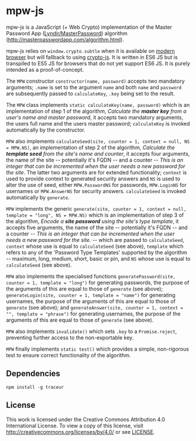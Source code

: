 mpw-js
======

mpw-js is a JavaScript (+ Web Crypto) implementation of the Master Password App ([Lyndir/MasterPassword](https://github.com/Lyndir/MasterPassword)) algorithm (<http://masterpasswordapp.com/algorithm.html>).

mpw-js relies on `window.crypto.subtle` when it is available on [modern browser](http://caniuse.com/#feat=cryptography) but will fallback to using [crypto-js](https://code.google.com/p/crypto-js/). It is written in ES6 JS but is transpiled to ES5 JS for browsers that do not yet support ES6 JS. It is purely intended as a proof-of-concept.

The `MPW` constructor `constructor(name, password)` accepts two mandatory arguments; `.name` is set to the argument `name` and both `name` and `password` are subsequently passed to `calculateKey`, `.key` being set to the result.

The `MPW` class implements `static calculateKey(name, password)` which is an implementation of step 1 of the algorithm, *Calculate the __master key__ from a user's name and master password*, it accepts two mandatory arguments, the users full name and the users master password; `calculateKey` is invoked automatically by the constructor.

`MPW` also implements `calculateSeed(site, counter = 1, context = null, NS = MPW.NS)`, an implementation of step 2 of the algorithm, *Calculate the __template seed__ from the site's name and counter*, it accepts four arguments, the name of the site -- potentially it's FQDN -- and a counter -- *This is an integer that can be incremented when the user needs a new password for the site*. The latter two arguments are for extended functionality; `context` is used to provide context to generated security answers and `NS` is used to alter the use of seed, either `MPW.PasswordNS` for passwords, `MPW.LoginNS` for usernames or `MPW.AnswerNS` for security answers. `calculateSeed` is invoked automatically by `generate`.

`MPW` implements the generic `generate(site, counter = 1, context = null, template = "long", NS = MPW.NS)` which is an implementation of step 3 of the algorithm, *Encode a __site password__ using the site's type template*, it accepts five arguments, the name of the site -- potentially it's FQDN -- and a counter -- *This is an integer that can be incremented when the user needs a new password for the site.* -- which are passed to `calculateSeed`, `context` whose use is equal to `calculateSeed` (see above), `template` which refers to any of the 'Password Type Templates' supported by the algorithm -- maximum, long, medium, short, basic or pin, and `NS` whose use is equal to `calculateSeed` (see above).

`MPW` also implements the specialised functions `generatePassword(site, counter = 1, template = "long")` for generating passwords, the purpose of the arguments of this are equal to those of `generate` (see above); `generateLogin(site, counter = 1, template = "name")` for generating usernames, the purpose of the arguments of this are equal to those of `generate` (see above); and `generateAnswer(site, counter = 1, context = "", template = "phrase")` for generating usernames, the purpose of the arguments of this are equal to those of `generate` (see above).

`MPW` also implements `invalidate()` which sets `.key` to a `Promise.reject`, preventing further access to the non-exportable key.

`MPW` finally implements `static test()` which provides a simple, non-rigorous test to ensure correct functionality of the algorithm.

Dependencies
------------

	npm install -g traceur

License
-------

This work is licensed under the Creative Commons Attribution 4.0 International License. To view a copy of this license, visit <http://creativecommons.org/licenses/by/4.0/> or see [LICENSE](https://github.com/tmthrgd/mpw-js/blob/master/LICENSE).
